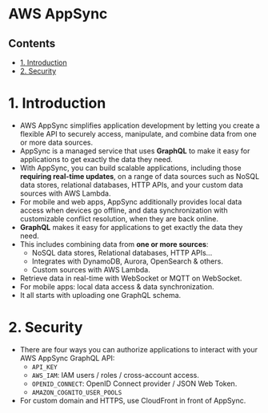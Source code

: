 # AWS AppSync <!-- omit in toc -->

## Contents <!-- omit in toc -->

- [1. Introduction](#1-introduction)
- [2. Security](#2-security)

# 1. Introduction


- AWS AppSync simplifies application development by letting you create a flexible API to securely access, manipulate, and combine data from one or more data sources.
- AppSync is a managed service that uses **GraphQL** to make it easy for applications to get exactly the data they need.
- With AppSync, you can build scalable applications, including those **requiring real-time updates**, on a range of data sources such as NoSQL data stores, relational databases, HTTP APIs, and your custom data sources with AWS Lambda.
- For mobile and web apps, AppSync additionally provides local data access when devices go offline, and data synchronization with customizable conflict resolution, when they are back online.
- **GraphQL** makes it easy for applications to get exactly the data they need.
- This includes combining data from **one or more sources**:
  - NoSQL data stores, Relational databases, HTTP APIs...
  - Integrates with DynamoDB, Aurora, OpenSearch & others.
  - Custom sources with AWS Lambda.
- Retrieve data in real-time with WebSocket or MQTT on WebSocket.
- For mobile apps: local data access & data synchronization.
- It all starts with uploading one GraphQL schema.

# 2. Security

- There are four ways you can authorize applications to interact with your AWS AppSync GraphQL API:
  - `API_KEY`
  - `AWS_IAM`: IAM users / roles / cross-account access.
  - `OPENID_CONNECT`: OpenID Connect provider / JSON Web Token.
  - `AMAZON_COGNITO_USER_POOLS`
- For custom domain and HTTPS, use CloudFront in front of AppSync.
